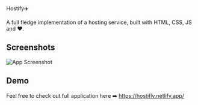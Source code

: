 Hostify✈️

A full fledge implementation of a hosting service, built with HTML, CSS, JS and ❤️.

## Screenshots

![App Screenshot](https://i.postimg.cc/528kq8RF/Screenshot-2021-06-28-at-12-02-20-AM.png)

  
## Demo

Feel free to check out full application here ➡️  https://hostifly.netlify.app/
